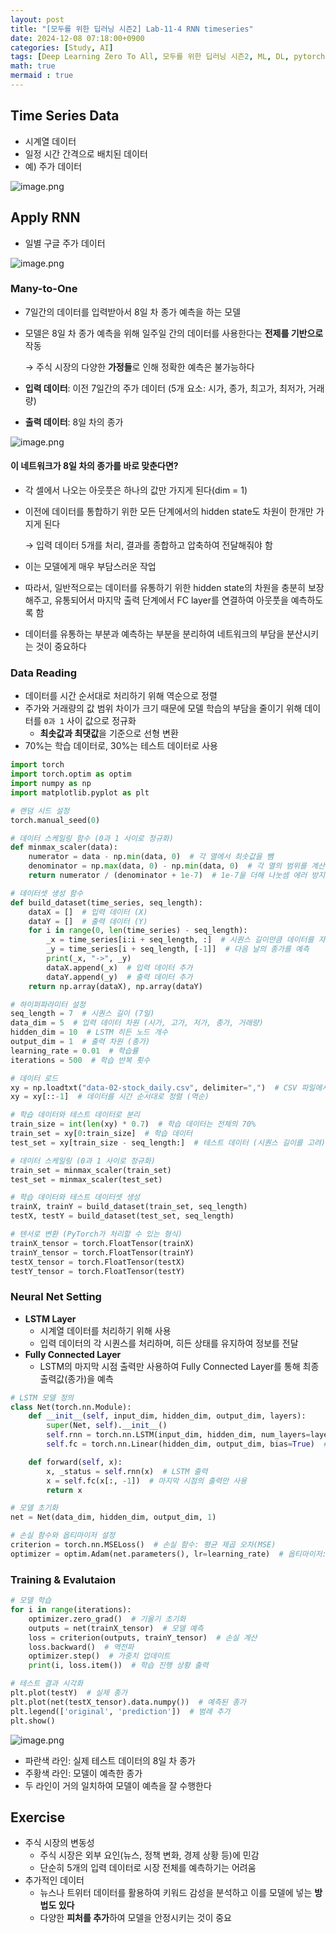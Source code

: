 ```yaml
---
layout: post
title: "[모두를 위한 딥러닝 시즌2] Lab-11-4 RNN timeseries"
date: 2024-12-08 07:18:00+0900
categories: [Study, AI]
tags: [Deep Learning Zero To All, 모두를 위한 딥러닝 시즌2, ML, DL, pytorch]
math: true
mermaid : true
---
```

## Time Series Data

- 시계열 데이터
- 일정 시간 간격으로 배치된 데이터
- 예) 주가 데이터

![image.png](assets/img/posts/study/AI/11-4/image.png)

## Apply RNN

- 일별 구글 주가 데이터

![image.png](assets/img/posts/study/AI/11-4/image%201.png)

### Many-to-One

- 7일간의 데이터를 입력받아서 8일 차 종가 예측을 하는 모델
- 모델은 8일 차 종가 예측을 위해 일주일 간의 데이터를 사용한다는 **전제를 기반으로** 작동
    
    → 주식 시장의 다양한 **가정들**로 인해 정확한 예측은 불가능하다
    
- **입력 데이터**: 이전 7일간의 주가 데이터 (5개 요소: 시가, 종가, 최고가, 최저가, 거래량)
- **출력 데이터**: 8일 차의 종가

![image.png](assets/img/posts/study/AI/11-4/image%202.png)

#### 이 네트워크가 8일 차의 종가를 바로 맞춘다면?

- 각 셀에서 나오는 아웃풋은 하나의 값만 가지게 된다(dim = 1)
- 이전에 데이터를 통합하기 위한 모든 단계에서의 hidden state도 차원이 한개만 가지게 된다
  
    → 입력 데이터 5개를 처리, 결과를 종합하고 압축하여 전달해줘야 함

- 이는 모델에게 매우 부담스러운 작업
- 따라서, 일반적으로는 데이터를 유통하기 위한 hidden state의 차원을 충분히 보장해주고, 유통되어서 마지막 출력 단계에서 FC layer를 연결하여 아웃풋을 예측하도록 함
- 데이터를 유통하는 부분과 예측하는 부분을 분리하여 네트워크의 부담을 분산시키는 것이 중요하다

### Data Reading

- 데이터를 시간 순서대로 처리하기 위해 역순으로 정렬
- 주가와 거래량의 값 범위 차이가 크기 때문에 모델 학습의 부담을 줄이기 위해 데이터를 `0과 1` 사이 값으로 정규화
    - **최솟값과 최댓값**을 기준으로 선형 변환
- 70%는 학습 데이터로, 30%는 테스트 데이터로 사용

```python
import torch
import torch.optim as optim
import numpy as np
import matplotlib.pyplot as plt

# 랜덤 시드 설정
torch.manual_seed(0)

# 데이터 스케일링 함수 (0과 1 사이로 정규화)
def minmax_scaler(data):
    numerator = data - np.min(data, 0)  # 각 열에서 최솟값을 뺌
    denominator = np.max(data, 0) - np.min(data, 0)  # 각 열의 범위를 계산
    return numerator / (denominator + 1e-7)  # 1e-7을 더해 나눗셈 에러 방지

# 데이터셋 생성 함수
def build_dataset(time_series, seq_length):
    dataX = []  # 입력 데이터 (X)
    dataY = []  # 출력 데이터 (Y)
    for i in range(0, len(time_series) - seq_length):
        _x = time_series[i:i + seq_length, :]  # 시퀀스 길이만큼 데이터를 자름
        _y = time_series[i + seq_length, [-1]]  # 다음 날의 종가를 예측
        print(_x, "->", _y)
        dataX.append(_x)  # 입력 데이터 추가
        dataY.append(_y)  # 출력 데이터 추가
    return np.array(dataX), np.array(dataY)

# 하이퍼파라미터 설정
seq_length = 7  # 시퀀스 길이 (7일)
data_dim = 5  # 입력 데이터 차원 (시가, 고가, 저가, 종가, 거래량)
hidden_dim = 10  # LSTM 히든 노드 개수
output_dim = 1  # 출력 차원 (종가)
learning_rate = 0.01  # 학습률
iterations = 500  # 학습 반복 횟수

# 데이터 로드
xy = np.loadtxt("data-02-stock_daily.csv", delimiter=",")  # CSV 파일에서 데이터 로드
xy = xy[::-1]  # 데이터를 시간 순서대로 정렬 (역순)

# 학습 데이터와 테스트 데이터로 분리
train_size = int(len(xy) * 0.7)  # 학습 데이터는 전체의 70%
train_set = xy[0:train_size]  # 학습 데이터
test_set = xy[train_size - seq_length:]  # 테스트 데이터 (시퀀스 길이를 고려)

# 데이터 스케일링 (0과 1 사이로 정규화)
train_set = minmax_scaler(train_set)
test_set = minmax_scaler(test_set)

# 학습 데이터와 테스트 데이터셋 생성
trainX, trainY = build_dataset(train_set, seq_length)
testX, testY = build_dataset(test_set, seq_length)

# 텐서로 변환 (PyTorch가 처리할 수 있는 형식)
trainX_tensor = torch.FloatTensor(trainX)
trainY_tensor = torch.FloatTensor(trainY)
testX_tensor = torch.FloatTensor(testX)
testY_tensor = torch.FloatTensor(testY)

```

### Neural Net Setting

- **LSTM Layer**
    - 시계열 데이터를 처리하기 위해 사용
    - 입력 데이터의 각 시퀀스를 처리하며, 히든 상태를 유지하여 정보를 전달
- **Fully Connected Layer**
    - LSTM의 마지막 시점 출력만 사용하여 Fully Connected Layer를 통해 최종 출력값(종가)을 예측

```python
# LSTM 모델 정의
class Net(torch.nn.Module):
    def __init__(self, input_dim, hidden_dim, output_dim, layers):
        super(Net, self).__init__()
        self.rnn = torch.nn.LSTM(input_dim, hidden_dim, num_layers=layers, batch_first=True)  # LSTM 레이어
        self.fc = torch.nn.Linear(hidden_dim, output_dim, bias=True)  # Fully Connected Layer

    def forward(self, x):
        x, _status = self.rnn(x)  # LSTM 출력
        x = self.fc(x[:, -1])  # 마지막 시점의 출력만 사용
        return x

# 모델 초기화
net = Net(data_dim, hidden_dim, output_dim, 1)

# 손실 함수와 옵티마이저 설정
criterion = torch.nn.MSELoss()  # 손실 함수: 평균 제곱 오차(MSE)
optimizer = optim.Adam(net.parameters(), lr=learning_rate)  # 옵티마이저: Adam
```

### Training & Evalutaion

```python
# 모델 학습
for i in range(iterations):
    optimizer.zero_grad()  # 기울기 초기화
    outputs = net(trainX_tensor)  # 모델 예측
    loss = criterion(outputs, trainY_tensor)  # 손실 계산
    loss.backward()  # 역전파
    optimizer.step()  # 가중치 업데이트
    print(i, loss.item())  # 학습 진행 상황 출력

# 테스트 결과 시각화
plt.plot(testY)  # 실제 종가
plt.plot(net(testX_tensor).data.numpy())  # 예측된 종가
plt.legend(['original', 'prediction'])  # 범례 추가
plt.show()

```

![image.png](assets/img/posts/study/AI/11-4/image%203.png)

- 파란색 라인: 실제 테스트 데이터의 8일 차 종가
- 주황색 라인: 모델이 예측한 종가
- 두 라인이 거의 일치하여 모델이 예측을 잘 수행한다

## Exercise

- 주식 시장의 변동성
    - 주식 시장은 외부 요인(뉴스, 정책 변화, 경제 상황 등)에 민감
    - 단순히 5개의 입력 데이터로 시장 전체를 예측하기는 어려움
- 추가적인 데이터
    - 뉴스나 트위터 데이터를 활용하여 키워드 감성을 분석하고 이를 모델에 넣는 **방법도 있다**
    - 다양한 **피처를 추가**하여 모델을 안정시키는 것이 중요
